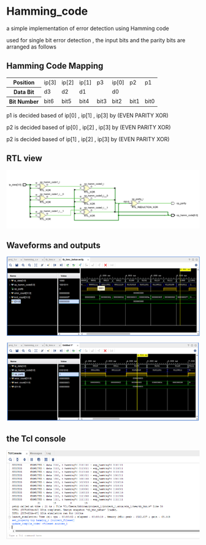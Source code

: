# Hamming_code
a simple implementation of error detection using Hamming code 

used for single bit error detection , the input bits and the parity bits are arranged as follows 

<!DOCTYPE html>
<html lang="en">
<body>

<h2>Hamming Code Mapping</h2>

<table>
    <tr>
        <th>Position</th>
        <td>ip[3]</td>
        <td>ip[2]</td>
        <td>ip[1]</td>
        <td>p3</td>
        <td>ip[0]</td>
        <td>p2</td>
        <td>p1</td>
    </tr>
    <tr>
        <th>Data Bit</th>
        <td>d3</td>
        <td>d2</td>
        <td>d1</td>
        <td></td>
        <td>d0</td>
        <td></td>
        <td></td>
    </tr>
    <tr>
        <th>Bit Number</th>
        <td>bit6</td>
        <td>bit5</td>
        <td>bit4</td>
        <td>bit3</td>
        <td>bit2</td>
        <td>bit1</td>
        <td>bit0</td>
    </tr>
</table>

</body>
</html>



p1 is decided based of ip[0] , ip[1] , ip[3] by (EVEN PARITY XOR)

p2 is decided based of ip[0] , ip[2] , ip[3] by (EVEN PARITY XOR)

p2 is decided based of ip[1] , ip[2] , ip[3] by (EVEN PARITY XOR)

## RTL view
![Hamming Code RTL View](https://github.com/ARX-0/Hamming_code/raw/main/images_HC/hamming%20code%20RTL%20view.png
)

## Waveforms and outputs
![Hamming Code WF 2](https://github.com/ARX-0/Hamming_code/raw/main/images_HC/hamming%20code%20wf%202.png
)

![Hamming Code WF](https://github.com/ARX-0/Hamming_code/raw/main/images_HC/hamming%20code%20wf.png
)
## the Tcl console 
![TCL Console Hamming Code](https://github.com/ARX-0/Hamming_code/raw/main/images_HC/tcl_console_hamming_code.png
)
